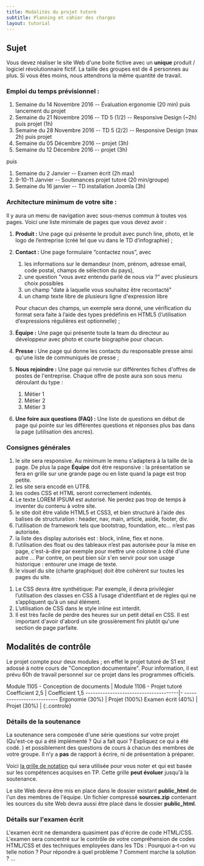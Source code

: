 ```yaml
---
title: Modalités du projet tutoré 
subtitle: Planning et cahier des charges
layout: tutorial
---
```


## Sujet

Vous devez réaliser le site Web d'une boite fictive avec un **unique** produit /
logiciel révolutionnaire fictif. <!-- Pas un magasin avec plusieurs produits !
--> La taille des groupes est de 4 personnes au plus. Si vous êtes moins, nous
attendrons la même quantité de travail.

### Emploi du temps prévisionnel :

1. Semaine du 14 Novembre 2016 -- Évaluation ergonomie (20 min) puis lancement du projet
1. Semaine du 21 Novembre 2016 --
   TD 5 (1/2) -- Responsive Design (~2h) puis projet (1h)
1. Semaine du 28 Novembre 2016 --
   TD 5 (2/2) -- Responsive Design (max 2h) puis projet
1. Semaine du 05 Décembre 2016 -- projet (3h)
1. Semaine du 12 Décembre 2016 -- projet (3h)

puis

1. Semaine du 2 Janvier -- Examen écrit (2h max)
1. 9-10-11 Janvier -- Soutenances projet tutoré (20 min/groupe)
1. Semaine du 16 janvier -- TD installation Joomla (3h)

### Architecture minimum de votre site :

Il y aura un menu de navigation avec sous-menus commun à toutes vos pages. Voici
une liste minimale de pages que vous devez avoir :

1. **Produit :** Une page qui présente le produit avec punch line, photo,
et le logo de l’entreprise (créé tel que vu dans le TD d’infographie) ;

1. **Contact :** Une page formulaire ”contactez nous”, avec

   1. les informations sur le demandeur (nom, prénom, adresse email, code postal, champs de sélection du pays),
   1. une question "vous avez entendu parlé de nous via ?” avec plusieurs choix possibles <!-- checkbox -->
   1. un champ "date à laquelle vous souhaitez être recontacté" 
   1. un champ texte libre de plusieurs ligne d'expression libre

   Pour chacun des champs, un exemple sera donné, une vérification du format sera
   faite à l’aide des types prédéfinis en HTML5 (l’utilisation d’expressions régulières
   est optionnelle) ;

1. **Équipe :** Une page qui présente toute la team du directeur au développeur
avec photo et courte biographie pour chacun. 

1. **Presse :** Une page qui donne les contacts du responsable presse ainsi qu'une liste de communiqués de presse ;

1. **Nous rejoindre :** Une page qui renvoie sur différentes fiches d'offres de
postes de l'entreprise. Chaque offre de poste aura son sous menu déroulant du type :

   1. Métier 1
   1. Métier 2
   1. Métier 3

1. **Une foire aux questions (FAQ) :** Une liste de questions en début de page qui pointe sur les différentes 
questions et réponses plus bas dans la page (utilisation des ancres).


<!-- Équipe : Cette page sera responsive: présentation en grille si grande page ou liste si visualisation sur mobile. -->
<!-- - une page simple de site "under construction"/"coming soon", -->

### Consignes générales

1. le site sera responsive. Au minimum le menu s'adaptera à la taille de la
   page. De plus la page **Équipe** doit être responsive : la présentation se
   fera en grille sur une grande page ou en liste quand la page est trop petite.
1. les site sera encodé en UTF8.
1. les codes CSS et HTML seront correctement indentés. 
1. Le texte LOREM IPSUM est autorisé. Ne perdez pas trop de temps à inventer du
    contenu à votre site. <!-- under construction, ne pas passer trop de temps
    sur le contenu -->
1. le site doit être valide HTML5 et CSS3, et bien structuré à l’aide des
   balises de structuration : header, nav, main, article, aside, footer, div.
1. l’utilisation de framework tels que bootstrap, foundation, etc… n’est pas autorisée. 
1. la liste des display autorisés est : block, inline, flex et none.
1. l’utilisation des float ou des tableaux n’est pas autorisée pour la mise en
   page, c'est-à-dire par exemple pour mettre une colonne à côté d'une autre
   ... Par contre, on peut bien sûr s'en servir pour son usage historique :
   entourer une image de texte.
1. le visuel du site (charte graphique) doit être cohérent sur toutes les pages du site. 
<!-- 1. Un seul fichier CSS pour toutes les pages. -->
1. Le CSS devra être synthétique: Par exemple, il devra privilégier
   l’utilisation des classes en CSS à l’usage d’identifiant et de règles qui ne
   s’appliquent qu’à un seul élément.
1. L’utilisation de CSS dans le style inline est interdit. 
1. Il est très facile de perdre des heures sur un petit détail en CSS. Il est
   important d'avoir d'abord un site grossièrement fini plutôt qu'une section de
   page parfaite.

## Modalités de contrôle

Le projet compte pour deux modules ; en effet le projet tutoré de S1 est adossé
à notre cours de "Conception documentaire". Pour information, il est prévu 60h
de travail personnel sur ce projet dans les programmes officiels.

Module 1105 - Conception de documents | Module 1106 - Projet tutoré
Coefficient 2,5                       | Coefficient 1,5
--------------------------------------|- --------------------------
Ergonomie (30%)                       | Projet (100%)
Examen écrit (40%)                    |
Projet (30%)                          | 
{:.controle}

<style scoped>
table.controle td, table.controle th {
  border:2px solid black;
}

table.controle th {
background-color:#EEE;
}

table.controle {
  margin:auto;
}

</style>

### Détails de la soutenance

La soutenance sera composée d'une série questions sur votre projet (Qu'est-ce
qui a été implémenté ? Qui a fait quoi ? Expliquez ce qui a été codé. ) et
possiblement des questions de cours à chacun des membres de votre groupe. Il n’y
a **pas** de rapport à écrire, ni de présentation à préparer.

Voici
[la grille de notation](https://docs.google.com/spreadsheets/d/1C_zVXJytwIJ9EVgveuuzpiyS7qjHLG0_BmbPLpxxdsk/edit?usp=sharing)
qui sera utilisée pour vous noter et qui est basée sur les compétences acquises
en TP. Cette grille **peut évoluer** jusqu'à la soutenance.

Le site Web devra être mis en place dans le dossier existant **public_html** de
l'un des membres de l'équipe. Un fichier compressé **sources.zip** contenant les
sources du site Web devra aussi être placé dans le dossier **public_html**.

<!-- Pour mémoire, voici -->
<!-- [les groupes de projet tutoré](https://docs.google.com/spreadsheets/d/1MSJYHpXNsjZGFl1xLberYLjEJRdtej37z3JFqSnq4fY/edit?usp=sharing) -->
<!-- et leurs produits vendus. -->

### Détails sur l'examen écrit

L'examen écrit ne demandera quasiment pas d'écrire de code HTML/CSS. L'examen
sera concentré sur le contrôle de votre compréhension de codes HTML/CSS et des
techniques employées dans les TDs : Pourquoi a-t-on vu telle notion ? Pour
répondre à quel problème ? Comment marche la solution ? ...



<!-- ————————————— -->
<!-- Pour nous plus tard:  éléments de la grille de notation: -->
<!-- ————————————— -->

<!-- Critères: -->

<!-- sélecteurs CSS : sélecteurs de base, combinaison et règles de priorité -->
<!-- propriétés CSS classiques (couleur, taille, fontes, text-align  -->
<!-- modèle de boite : padding, border, margin avec auto -->
<!-- float simple (image dans un texte) et clear -->
<!-- position : static, relative, absolute, fixed -->
<!-- display : -->


<!-- Notes: -->
<!-- Installer le site à la racine du public_html de l'un des membres -> prévoir un google doc -->
<!-- twitter : juste image et lien -->

<!-- Menu de navigation -->
<!-- keywords avec boite qui s'ouvre quand on passe la souris dessus -->
<!-- Pas d'animation CSS – Pas de framework CSS (bootstrap, fundation) -->

